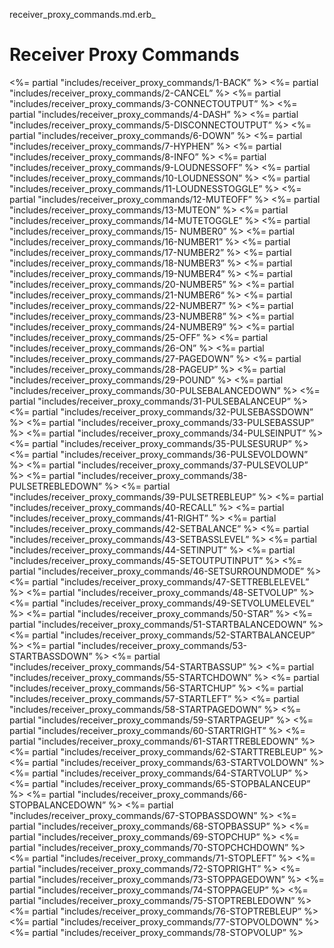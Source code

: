 receiver\_proxy\_commands.md.erb\_ 
# Receiver Proxy Commands

\<%= partial "includes/receiver\_proxy\_commands/1-BACK” %\>
\<%= partial "includes/receiver\_proxy\_commands/2-CANCEL” %\>
\<%= partial "includes/receiver\_proxy\_commands/3-CONNECTOUTPUT” %\>
\<%= partial "includes/receiver\_proxy\_commands/4-DASH” %\>
\<%= partial "includes/receiver\_proxy\_commands/5-DISCONNECTOUTPUT” %\>
\<%= partial "includes/receiver\_proxy\_commands/6-DOWN” %\>
\<%= partial "includes/receiver\_proxy\_commands/7-HYPHEN” %\>
\<%= partial "includes/receiver\_proxy\_commands/8-INFO” %\>
\<%= partial "includes/receiver\_proxy\_commands/9-LOUDNESSOFF” %\>
\<%= partial "includes/receiver\_proxy\_commands/10-LOUDNESSON” %\>
\<%= partial "includes/receiver\_proxy\_commands/11-LOUDNESSTOGGLE” %\>
\<%= partial "includes/receiver\_proxy\_commands/12-MUTEOFF” %\>
\<%= partial "includes/receiver\_proxy\_commands/13-MUTEON” %\>
\<%= partial "includes/receiver\_proxy\_commands/14-MUTETOGGLE” %\>
\<%= partial "includes/receiver\_proxy\_commands/15- NUMBER0” %\>
\<%= partial "includes/receiver\_proxy\_commands/16-NUMBER1” %\>
\<%= partial "includes/receiver\_proxy\_commands/17-NUMBER2” %\>
\<%= partial "includes/receiver\_proxy\_commands/18-NUMBER3” %\>
\<%= partial "includes/receiver\_proxy\_commands/19-NUMBER4” %\>
\<%= partial "includes/receiver\_proxy\_commands/20-NUMBER5” %\>
\<%= partial "includes/receiver\_proxy\_commands/21-NUMBER6“ %\>
\<%= partial "includes/receiver\_proxy\_commands/22-NUMBER7” %\>
\<%= partial "includes/receiver\_proxy\_commands/23-NUMBER8” %\>
\<%= partial "includes/receiver\_proxy\_commands/24-NUMBER9” %\>
\<%= partial "includes/receiver\_proxy\_commands/25-OFF” %\>
\<%= partial "includes/receiver\_proxy\_commands/26-ON” %\>
\<%= partial "includes/receiver\_proxy\_commands/27-PAGEDOWN” %\>
\<%= partial "includes/receiver\_proxy\_commands/28-PAGEUP” %\>
\<%= partial "includes/receiver\_proxy\_commands/29-POUND” %\>
\<%= partial "includes/receiver\_proxy\_commands/30-PULSEBALANCEDOWN” %\>
\<%= partial "includes/receiver\_proxy\_commands/31-PULSEBALANCEUP” %\>
\<%= partial "includes/receiver\_proxy\_commands/32-PULSEBASSDOWN” %\>
\<%= partial "includes/receiver\_proxy\_commands/33-PULSEBASSUP” %\>
\<%= partial "includes/receiver\_proxy\_commands/34-PULSEINPUT” %\>
\<%= partial "includes/receiver\_proxy\_commands/35-PULSESURUP” %\>
\<%= partial "includes/receiver\_proxy\_commands/36-PULSEVOLDOWN” %\>
\<%= partial "includes/receiver\_proxy\_commands/37-PULSEVOLUP” %\>
\<%= partial "includes/receiver\_proxy\_commands/38-PULSETREBLEDOWN” %\>
\<%= partial "includes/receiver\_proxy\_commands/39-PULSETREBLEUP” %\>
\<%= partial "includes/receiver\_proxy\_commands/40-RECALL” %\>
\<%= partial "includes/receiver\_proxy\_commands/41-RIGHT” %\>
\<%= partial "includes/receiver\_proxy\_commands/42-SETBALANCE” %\>
\<%= partial "includes/receiver\_proxy\_commands/43-SETBASSLEVEL” %\>
\<%= partial "includes/receiver\_proxy\_commands/44-SETINPUT” %\>
\<%= partial "includes/receiver\_proxy\_commands/45-SETOUTPUTINPUT” %\>
\<%= partial "includes/receiver\_proxy\_commands/46-SETSURROUNDMODE” %\>
\<%= partial "includes/receiver\_proxy\_commands/47-SETTREBLELEVEL” %\>
\<%= partial "includes/receiver\_proxy\_commands/48-SETVOLUP” %\>
\<%= partial "includes/receiver\_proxy\_commands/49-SETVOLUMELEVEL” %\>
\<%= partial "includes/receiver\_proxy\_commands/50-STAR” %\>
\<%= partial "includes/receiver\_proxy\_commands/51-STARTBALANCEDOWN” %\>
\<%= partial "includes/receiver\_proxy\_commands/52-STARTBALANCEUP” %\>
\<%= partial "includes/receiver\_proxy\_commands/53-STARTBASSDOWN” %\>
\<%= partial "includes/receiver\_proxy\_commands/54-STARTBASSUP” %\>
\<%= partial "includes/receiver\_proxy\_commands/55-STARTCHDOWN” %\>
\<%= partial "includes/receiver\_proxy\_commands/56-STARTCHUP” %\>
\<%= partial "includes/receiver\_proxy\_commands/57-STARTLEFT” %\>
\<%= partial "includes/receiver\_proxy\_commands/58-STARTPAGEDOWN” %\>
\<%= partial "includes/receiver\_proxy\_commands/59-STARTPAGEUP” %\>
\<%= partial "includes/receiver\_proxy\_commands/60-STARTRIGHT” %\>
\<%= partial "includes/receiver\_proxy\_commands/61-STARTTREBLEDOWN” %\>
\<%= partial "includes/receiver\_proxy\_commands/62-STARTTREBLEUP” %\>
\<%= partial "includes/receiver\_proxy\_commands/63-STARTVOLDOWN” %\>
\<%= partial "includes/receiver\_proxy\_commands/64-STARTVOLUP” %\>
\<%= partial "includes/receiver\_proxy\_commands/65-STOPBALANCEUP” %\>
\<%= partial "includes/receiver\_proxy\_commands/66-STOPBALANCEDOWN” %\>
\<%= partial "includes/receiver\_proxy\_commands/67-STOPBASSDOWN” %\>
\<%= partial "includes/receiver\_proxy\_commands/68-STOPBASSUP” %\>
\<%= partial "includes/receiver\_proxy\_commands/69-STOPCHUP” %\>
\<%= partial "includes/receiver\_proxy\_commands/70-STOPCHCHDOWN” %\>
\<%= partial "includes/receiver\_proxy\_commands/71-STOPLEFT” %\>
\<%= partial "includes/receiver\_proxy\_commands/72-STOPRIGHT” %\>
\<%= partial "includes/receiver\_proxy\_commands/73-STOPPAGEDOWN” %\>
\<%= partial "includes/receiver\_proxy\_commands/74-STOPPAGEUP” %\>
\<%= partial "includes/receiver\_proxy\_commands/75-STOPTREBLEDOWN” %\>
\<%= partial "includes/receiver\_proxy\_commands/76-STOPTREBLEUP” %\>
\<%= partial "includes/receiver\_proxy\_commands/77-STOPVOLDOWN” %\>
\<%= partial "includes/receiver\_proxy\_commands/78-STOPVOLUP” %\>

